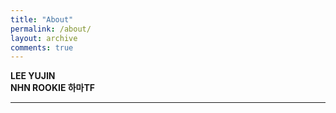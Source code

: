 ```yaml
---
title: "About"
permalink: /about/
layout: archive
comments: true
---
```


**LEE YUJIN**  
**NHN ROOKIE 하마TF**

---


